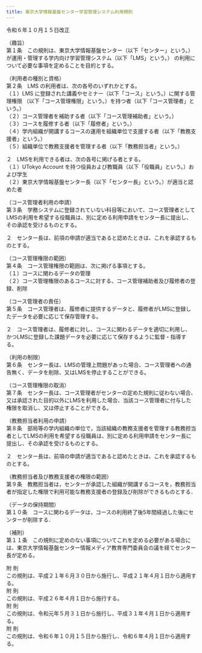 ```yaml
---
title: 東京大学情報基盤センター学習管理システム利用規則
---
```


令和６年１０月１５日改正  

（趣旨）  
第１条　この規則は、東京大学情報基盤センター（以下「センター」という。）が運用・管理する学内向け学習管理システム（以下「LMS」という。） の利用について必要な事項を定めることを目的とする。

（利用者の種別と資格）  
第２条　LMS の利用者は、次の各号のいずれかとする。  
（１）LMS に登録された講義やセミナー（以下「コース」という。）に関する管理権限 （以下「コース管理権限」という。）を持つ者（以下「コース管理者」という。）  
（２）コース管理者を補助する者（以下「コース管理補助者」という。）  
（３）コースを履修する者（以下「履修者」という。）  
（４）学内組織が開講するコースの運用を組織単位で支援する者（以下「教務支援者」という。）  
（５）組織単位で教務支援者を管理する者（以下「教務担当者」という。）

２　LMSを利用できる者は、次の各号に掲げる者とする。  
（１）UTokyo Account を持つ役員および教職員（以下「役職員」という。）および学生  
（２）東京大学情報基盤センター長（以下「センター長」という。）が適当と認めた者

（コース管理者利用の申請）  
第３条　学務システムに登録されていない科目等において、コース管理者としてLMSの利用を希望する役職員は、別に定める利用申請をセンター長に提出し、その承認を受けるものとする。

２　センター長は、前項の申請が適当であると認めたときは、これを承認するものとする。

（コース管理権限の範囲）  
第４条　コース管理権限の範囲は、次に掲げる事項とする。  
（１）コースに関わるデータの管理  
（２）コース管理権限のあるコースに対する、コース管理補助者及び履修者の登録、削除

（コース管理者の責任）  
第５条　コース管理者は、履修者に提供するデータと、履修者がLMSに登録したデータを必要に応じて保存管理する。  

２　コース管理者は、履修者に対し、コースに関わるデータを適切に利用し、 かつLMSに登録した課題データを必要に応じて保存するように監督・指導する。

（利用の制限）  
第６条　センター長は、LMSの管理上問題があった場合、コース管理者への通告無く、データを削除、又はLMSを停止することができる。

（コース管理権限の取消）  
第７条　センター長は、コース管理者がセンターの定めた規則に従わない場合、又は承認された目的以外にLMSを利用した場合、当該コース管理者に付与した権限を取消し、又は停止することができる。

（教務担当者利用の申請）  
第８条　部局等の学内組織の単位で，当該組織の教務支援者を管理する教務担当者としてLMSの利用を希望する役職員は、別に定める利用申請をセンター長に提出し、その承認を受けるものとする。

２　センター長は、前項の申請が適当であると認めたときは、これを承認するものとする。

（教務担当者及び教務支援者の権限の範囲）  
第９条　教務担当者は，センターが承認した組織が開講するコースを，教務担当者が指定した権限で利用可能な教務支援者の登録及び削除ができるものとする．

（データの保持期間）  
第１０条　コースに関わるデータは，コースの利用終了後5年間経過した後にセンターが削除する．

（補則）  
第１１条　この規則に定めのない事項についてこれを定める必要がある場合には、東京大学情報基盤センター情報メディア教育専門委員会の議を経てセンター長が定める。

附 則  
この規則は、平成２１年６月３０日から施行し、平成２１年４月１日から適用する。  
附 則  
この規則は、平成２６年４月１日から施行する。  
附 則  
この規則は、令和元年５月３１日から施行し、平成３１年４月１日から適用する。  
附 則  
この規則は、令和６年１０月１５日から施行し、令和６年４月１日から適用する。
